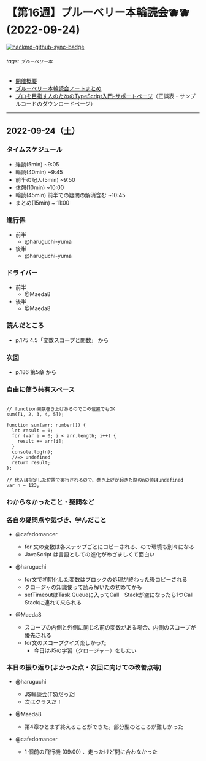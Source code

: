 # 【第16週】ブルーベリー本輪読会🫐🫐<br />(2022-09-24)

[![hackmd-github-sync-badge](https://hackmd.io/bIIJFqOMQ1CMnrwoCt0n8w/badge)](https://hackmd.io/bIIJFqOMQ1CMnrwoCt0n8w)


###### tags: `ブルーベリー本`

- [開催概要](https://hackmd.io/1kCgi6_tSGukG0KZrqDLvA)
- [ブルーベリー本輪読会ノートまとめ](https://hackmd.io/Ih6bdReuR3eQpYkGaCx8pg)
- [プロを目指す人のためのTypeScript入門-サポートページ](https://gihyo.jp/book/2022/978-4-297-12747-3/support)（正誤表・サンプルコードのダウンロードページ）

---
## 2022-09-24（土）

### タイムスケジュール
- 雑談(5min) ~9:05
- 輪読(40min) ~9:45
- 前半の記入(5min) ~9:50
- 休憩(10min) ~10:00
- 輪読(45min) 前半での疑問の解消含む ~10:45
- まとめ(15min) ~ 11:00

### 進行係

- 前半
    - @haruguchi-yuma
- 後半
    - @haruguchi-yuma 

### ドライバー
- 前半
    - @Maeda8 
- 後半
    - @Maeda8 

### 読んだところ
- p.175 4.5「変数スコープと関数」 から

### 次回
- p.186 第5章 から

### 自由に使う共有スペース

```javascript=

// function関数巻き上げあるのでこの位置でもOK
sum([1, 2, 3, 4, 5]);

function sum(arr: number[]) {
  let result = 0;
  for (var i = 0; i < arr.length; i++) {
    result += arr[i];
  }
  console.log(n);
  //=> undefined
  return result;
};

// 代入は指定した位置で実行されるので、巻き上げが起きた際のnの値はundefined
var n = 123;
```

### わからなかったこと・疑問など

### 各自の疑問点や気づき、学んだこと

- @cafedomancer
    - for 文の変数は各ステップごとにコピーされる、ので環境も別々になる
    - JavaScript は言語としての進化がめざましくて面白い

- @haruguchi
    - for文で初期化した変数はブロックの処理が終わった後コピーされる
    - クロージャの知識使って読み解いたの初めてかも
    - setTimeoutはTask Queueに入ってCall　Stackが空になったら1つCall　Stackに連れて来られる

- @Maeda8 
	- スコープの内側と外側に同じ名前の変数がある場合、内側のスコープが優先される
	- for文のスコープクイズ楽しかった
		- 今日はJSの学習（クロージャー）をしたい

### 本日の振り返り(よかった点・次回に向けての改善点等)

- @haruguchi
    - JS輪読会(TS)だった!
    - 次はクラスだ！

- @Maeda8 
	- 第4章ひとまず終えることができた。部分型のところが難しかった

- @cafedomancer
    - 1 個前の飛行機 (09:00) 、走ったけど間に合わなかった
